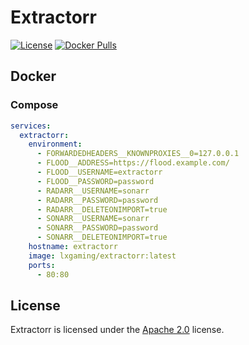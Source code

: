 # Extractorr

[![License](https://lxgaming.github.io/badges/License-Apache%202.0-blue.svg)](https://www.apache.org/licenses/LICENSE-2.0)
[![Docker Pulls](https://img.shields.io/docker/pulls/lxgaming/extractorr)](https://hub.docker.com/r/lxgaming/extractorr)

## Docker
### Compose
```yaml
services:
  extractorr:
    environment:
      - FORWARDEDHEADERS__KNOWNPROXIES__0=127.0.0.1
      - FLOOD__ADDRESS=https://flood.example.com/
      - FLOOD__USERNAME=extractorr
      - FLOOD__PASSWORD=password
      - RADARR__USERNAME=sonarr
      - RADARR__PASSWORD=password
      - RADARR__DELETEONIMPORT=true
      - SONARR__USERNAME=sonarr
      - SONARR__PASSWORD=password
      - SONARR__DELETEONIMPORT=true
    hostname: extractorr
    image: lxgaming/extractorr:latest
    ports:
      - 80:80
```

## License
Extractorr is licensed under the [Apache 2.0](https://www.apache.org/licenses/LICENSE-2.0) license.